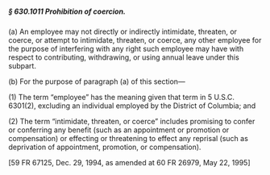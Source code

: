 ##### § 630.1011 Prohibition of coercion. #####

(a) An employee may not directly or indirectly intimidate, threaten, or coerce, or attempt to intimidate, threaten, or coerce, any other employee for the purpose of interfering with any right such employee may have with respect to contributing, withdrawing, or using annual leave under this subpart.

(b) For the purpose of paragraph (a) of this section—

(1) The term “employee” has the meaning given that term in 5 U.S.C. 6301(2), excluding an individual employed by the District of Columbia; and

(2) The term “intimidate, threaten, or coerce” includes promising to confer or conferring any benefit (such as an appointment or promotion or compensation) or effecting or threatening to effect any reprisal (such as deprivation of appointment, promotion, or compensation).

[59 FR 67125, Dec. 29, 1994, as amended at 60 FR 26979, May 22, 1995]